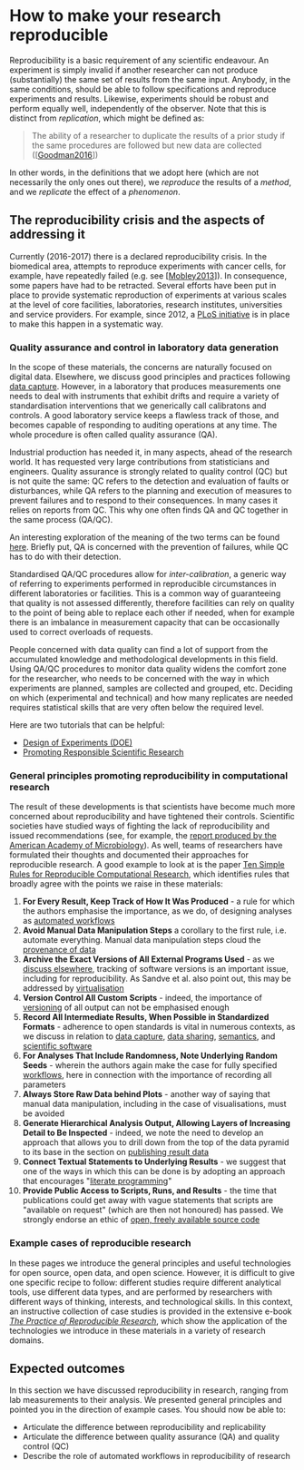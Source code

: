 How to make your research reproducible
======================================
Reproducibility is a basic requirement of any scientific endeavour. An experiment is simply invalid if another researcher can not produce (substantially) the same set of results from the same input. Anybody, in the same conditions, should be able to follow specifications and reproduce experiments and results. Likewise, experiments should be robust and perform equally well, independently of the observer. Note that this is distinct from _replication_, which might be defined as:
> The ability of a researcher to duplicate the results of a prior study if the same procedures are followed but new data are collected ([[Goodman2016](../REFERENCES/README.md#Goodman2016)])

In other words, in the definitions that we adopt here (which are not necessarily the only ones out there), we _reproduce_ the results of a _method_, and we _replicate_ the effect of a _phenomenon_.

The reproducibility crisis and the aspects of addressing it
-----------------------------------------------------------
Currently (2016-2017) there is a declared reproducibility crisis. In the biomedical area, attempts to reproduce experiments with cancer cells, for example, have repeatedly failed (e.g. see [[Mobley2013](../REFERENCES/README.md#Mobley2013)]). In consequence, some papers have had to be retracted. Several efforts have been put in place to provide systematic reproduction of experiments at various scales at the level of core facilities, laboratories, research institutes, universities and service providers. For example, since 2012, a [PLoS initiative](http://blogs.plos.org/everyone/2012/08/14/plos-one-launches-reproducibility-initiative/) is in place to make this happen in a systematic way.

### Quality assurance and control in laboratory data generation
In the scope of these materials, the concerns are naturally focused on digital data. Elsewhere, we discuss good principles and practices following [data capture](../DATA_CAPTURE/README.md). However, in a laboratory that produces measurements one needs to deal with instruments that exhibit drifts and require a variety of standardisation interventions that we generically call calibratons and controls. A good laboratory service keeps a flawless track of those, and becomes capable of responding to auditing operations at any time. The whole procedure is often called quality assurance (QA). 

Industrial production has needed it, in many aspects, ahead of the research world. It has requested very large contributions from statisticians and engineers. Quality assurance is strongly related to quality control (QC) but is not quite the same: QC refers to the detection and evaluation of faults or disturbances, while QA refers to the planning and execution of measures to prevent failures and to respond to their consequences. In many cases it relies on reports from QC. This why one often finds QA and QC together in the same process (QA/QC). 

An interesting exploration of the meaning of the two terms can be found [here](http://www.onquality.info/2011/10/difference-between-qa-and-qc.html/). Briefly put, QA is concerned with the prevention of failures, while QC has to do with their detection.

Standardised QA/QC procedures allow for _inter-calibration_, a generic way of referring to experiments performed in reproducible circumstances in different laboratories or facilities. This is a common way of guaranteeing that quality is not assessed differently, therefore facilities can rely on quality to the point of being able to replace each other if needed, when for example there is an imbalance in measurement capacity that can be occasionally used to correct overloads of requests.

People concerned with data quality can find a lot of support from the accumulated knowledge and methodological developments in this field. Using QA/QC procedures to monitor data quality widens the comfort zone for the researcher, who needs to be concerned with the way in which experiments are planned, samples are collected and grouped, etc. Deciding on which (experimental and technical) and how many replicates are needed requires statistical skills that are very often below the required level.  

Here are two tutorials that can be helpful:

- [Design of Experiments (DOE)](https://www.moresteam.com/toolbox/design-of-experiments.cfm)
- [Promoting Responsible Scientific Research](https://www.ncbi.nlm.nih.gov/books/NBK519803/pdf/Bookshelf_NBK519803.pdf)

### General principles promoting reproducibility in computational research
The result of these developments is that scientists have become much more concerned about reproducibility and have tightened their controls. Scientific societies have studied ways of fighting the lack of reproducibility and issued recommendations (see, for example, the [report produced by the American Academy of Microbiology](https://www.asm.org/index.php/colloquium-reports/item/4510-promoting-responsible-scientific-research)). As well, teams of researchers have formulated their thoughts and documented their approaches for reproducible research. A good example to look at is the paper [Ten Simple Rules for Reproducible Computational Research](../REFERENCES/README.md#Sandve2013), which identifies rules that broadly agree with the points we raise in these materials:

1. **For Every Result, Keep Track of How It Was Produced** - a rule for which the authors emphasise the importance, as we do, of designing analyses as [automated workflows](../WORKFLOWS/README.md)
2. **Avoid Manual Data Manipulation Steps** a corollary to the first rule, i.e. automate everything. Manual data manipulation steps cloud the [provenance of data](../DATA_CAPTURE/README.md#data-provenance)
3. **Archive the Exact Versions of All External Programs Used** - as we [discuss elsewhere](../VERSIONING/README.md#version-numbers), tracking of software versions is an important issue, including for reproducibility. As Sandve et al. also point out, this may be addressed by [virtualisation](../WORKFLOWS/README.md#sharing-and-re-use)
4. **Version Control All Custom Scripts** - indeed, the importance of [versioning](../VERSIONING/README.md) of all output can not be emphasised enough
5. **Record All Intermediate Results, When Possible in Standardized Formats** - adherence to open standards is vital in numerous contexts, as we discuss in relation to [data capture](../DATA_CAPTURE/README.md#minimal-information-standards), [data sharing](../DATA_SHARING/README.md#the-fair-guiding-principles), [semantics](../SEMANTICS/README.md), and [scientific software](../SCIENTIFIC_SOFTWARE/README.md)
6. **For Analyses That Include Randomness, Note Underlying Random Seeds** - wherein the authors again make the case for fully specified [workflows](../WORKFLOWS/README.md#workflow-tools), here in connection with the importance of recording all parameters
7. **Always Store Raw Data behind Plots** - another way of saying that manual data manipulation, including in the case of visualisations, must be avoided
8. **Generate Hierarchical Analysis Output, Allowing Layers of Increasing Detail to Be Inspected** - indeed, we note the need to develop an approach that allows you to drill down from the top of the data pyramid to its base in the section on [publishing result data](../DATA_SHARING/README.md#publishing-result-data)
9. **Connect Textual Statements to Underlying Results** - we suggest that one of the ways in which this can be done is by adopting an approach that encourages "[literate programming](../SCIENTIFIC_SOFTWARE/README.md#literate-programming)"
10. **Provide Public Access to Scripts, Runs, and Results** - the time that publications could get away with vague statements that scripts are "available on request" (which are then not honoured) has passed. We strongly endorse an ethic of [open, freely available source code](../SCIENTIFIC_SOFTWARE/README.md#working-with-others)

### Example cases of reproducible research
In these pages we introduce the general principles and useful technologies for open source, open data, and open science. However, it is difficult to give one specific recipe to follow: different studies require different analytical tools, use different data types, and are performed by researchers with different ways of thinking, interests, and technological skills. In this context, an instructive collection of case studies is provided in the extensive e-book _[The Practice of Reproducible Research](https://www.practicereproducibleresearch.org/)_, which show the application of the technologies we introduce in these materials in a variety of research domains.

Expected outcomes
-----------------
In this section we have discussed reproducibility in research, ranging from lab measurements to their analysis. We presented general principles and pointed you in the direction of example cases. You should now be able to:
- Articulate the difference between reproducibility and replicability
- Articulate the difference between quality assurance (QA) and quality control (QC)
- Describe the role of automated workflows in reproducibility of research
